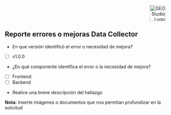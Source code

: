 <p align="right">
  <a href="http://geostudio.com.co/" target="_blank"><img src="https://nestjs.com/img/logo_text.svg" width="50" alt="GEO Studio Logo" /></a>
  </p>

  ## Reporte errores o mejoras Data Collector

* En que versión identificó el error o necesidad de mejora?

- [ ] v1.0.0

* ¿En qué componente identifica el error o la necesidad de mejora?

- [ ] Frontend
- [ ] Backend

* Realice una breve descripción del hallazgo





**Nota:** Inserte imágenes o documentos que nos permitan profundizar en la solicitud
